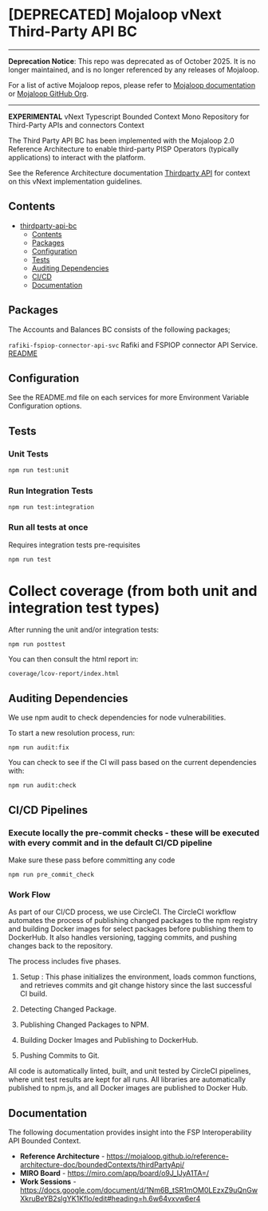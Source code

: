 # [DEPRECATED] Mojaloop vNext Third-Party API BC

---------------------------------------------------------------------------------------------------------------------------------------------------------
**Deprecation Notice**: This repo was deprecated as of October 2025. It is no longer maintained, and is no longer referenced by any releases of Mojaloop.

For a list of active Mojaloop repos, please refer to [Mojaloop documentation](https://docs.mojaloop.io) or [Mojaloop GitHub Org](https://github.com/mojaloop).

---------------------------------------------------------------------------------------------------------------------------------------------------------

**EXPERIMENTAL** vNext Typescript Bounded Context Mono Repository for Third-Party APIs and connectors Context

The Third Party API BC has been implemented with the Mojaloop 2.0 Reference Architecture to enable third-party PISP Operators (typically applications) to interact with the platform.

See the Reference Architecture documentation [Thirdparty API](https://mojaloop.github.io/reference-architecture-doc/boundedContexts/thirdPartyApi/) for context on this vNext implementation guidelines.  

## Contents
- [thirdparty-api-bc](#mojaloop-vnext-third-party-api-bc)
  - [Contents](#contents)
  - [Packages](#packages)
  - [Configuration](#configuration)
  - [Tests](#tests)
  - [Auditing Dependencies](#auditing-dependencies)
  - [CI/CD](#cicd-pipelines)
  - [Documentation](#documentation)

## Packages
The Accounts and Balances BC consists of the following packages;

`rafiki-fspiop-connector-api-svc`
Rafiki and FSPIOP connector API Service.
[README](./packages/rafiki-fspiop-connector-api-svc/README.md)


## Configuration

See the README.md file on each services for more Environment Variable Configuration options.

## Tests

### Unit Tests

```bash
npm run test:unit
```

### Run Integration Tests

```shell
npm run test:integration
```

### Run all tests at once
Requires integration tests pre-requisites
```shell
npm run test
```

# Collect coverage (from both unit and integration test types)

After running the unit and/or integration tests: 

```shell
npm run posttest
```

You can then consult the html report in:

```shell
coverage/lcov-report/index.html
```

## Auditing Dependencies
We use npm audit to check dependencies for node vulnerabilities. 

To start a new resolution process, run:
```
npm run audit:fix
``` 

You can check to see if the CI will pass based on the current dependencies with:

```
npm run audit:check
```

## CI/CD Pipelines

### Execute locally the pre-commit checks - these will be executed with every commit and in the default CI/CD pipeline 

Make sure these pass before committing any code
```
npm run pre_commit_check
```

### Work Flow 

 As part of our CI/CD process, we use CircleCI. The CircleCI workflow automates the process of publishing changed packages to the npm registry and building Docker images for select packages before publishing them to DockerHub. It also handles versioning, tagging commits, and pushing changes back to the repository.

The process includes five phases. 
1. Setup : This phase initializes the environment, loads common functions, and retrieves commits and git change history since the last successful CI build.

2. Detecting Changed Package.

3. Publishing Changed Packages to NPM.

4. Building Docker Images and Publishing to DockerHub.

5. Pushing Commits to Git.

 All code is automatically linted, built, and unit tested by CircleCI pipelines, where unit test results are kept for all runs. All libraries are automatically published to npm.js, and all Docker images are published to Docker Hub.

 ## Documentation
The following documentation provides insight into the FSP Interoperability API Bounded Context.

- **Reference Architecture** - https://mojaloop.github.io/reference-architecture-doc/boundedContexts/thirdPartyApi/
- **MIRO Board** - https://miro.com/app/board/o9J_lJyA1TA=/
- **Work Sessions** - https://docs.google.com/document/d/1Nm6B_tSR1mOM0LEzxZ9uQnGwXkruBeYB2slgYK1Kflo/edit#heading=h.6w64vxvw6er4
